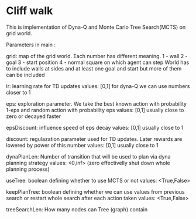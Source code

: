 # Cliff walk
This is implementation of Dyna-Q and Monte Carlo Tree Search(MCTS) on grid world.

Parameters in main :

grid:
	map of the grid world. Each number has different meaning. 
	1 - wall
	2 - goal
	3 - start position
	4 - normal square on which agent can step
	World has to include walls at sides and at least one goal and start
	but more of them can be included

lr:
	learning rate for TD updates
	values: [0,1] for dyna-Q we can use numbers closer to 1

eps:
	exploration parameter. We take the best known action with probability 1-eps and random
	action with probability eps
	values: [0,1] usually close to zero or decayed faster

epsDiscount: 
	influence speed of eps decay
	values: [0,1] usually close to 1

discount:
	regulazation parameter used for TD updates. Later rewards are lowered by power of this 
	number
	values: [0,1] usually close to 1

dynaPlanLen:
	Number of transition that will be used to plan via dyna planning strategy
	values: <0,inf> (zero effectivelly shut down whole planning process)

useTree:
	boolean defining whether to use MCTS or not
	values: <True,False>

keepPlanTree:
	boolean defining whether we can use values from previous search or restart whole search 
	after each action taken
	values: <True,False>

treeSearchLen:
	How many nodes can Tree (graph) contain 
